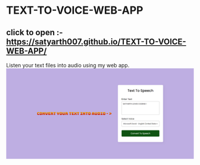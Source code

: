 # TEXT-TO-VOICE-WEB-APP
## click to open :- https://satyarth007.github.io/TEXT-TO-VOICE-WEB-APP/
Listen your text files into audio using my web app.
![picture](https://raw.githubusercontent.com/Satyarth007/TEXT-TO-VOICE-WEB-APP/main/Screenshot%20(140).png)
